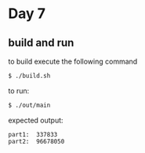 # Day 7

## build and run
to build execute the following command

``` sh
$ ./build.sh
```

to run:

``` sh
$ ./out/main
```

expected output:

``` 
part1:	337833
part2:	96678050
```
